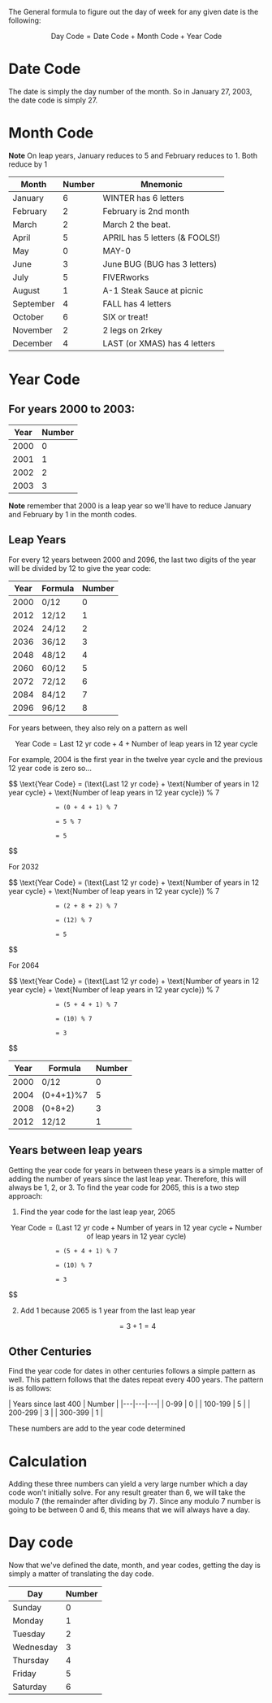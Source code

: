 The General formula to figure out the day of week for any given date is the following:

$$
\text{Day Code} = \text{Date Code} + \text{Month Code} + \text{Year Code}
$$

# Date Code

The date is simply the day number of the month. So in January 27, 2003, the date code is simply 27.

# Month Code

**Note** On leap years, January reduces to 5 and February reduces to 1. Both reduce by 1

| Month | Number | Mnemonic |
|---|---|---|
| January | 6 | WINTER has 6 letters |
| February | 2 | February is 2nd month |
| March | 2 | March 2 the beat. 
| April | 5 | APRIL has 5 letters (& FOOLS!) |
|  May | 0 | MAY-0 | 
| June | 3 | June BUG (BUG has 3 letters) |
| July | 5 | FIVERworks |
| August | 1 | A-1 Steak Sauce at picnic |
| September | 4 | FALL has 4 letters |
| October | 6 | SIX or treat! |
| November | 2 | 2 legs on 2rkey |
| December | 4 | LAST (or XMAS) has 4 letters |

# Year Code

## For years 2000 to 2003:

| Year | Number |
|---|---|
| 2000 | 0 |
| 2001 | 1 |
| 2002 | 2 |
| 2003 | 3 |

**Note** remember that 2000 is a leap year so we'll have to reduce January and February by 1 in the month codes.

## Leap Years

For every 12 years between 2000 and 2096, the last two digits of the year will be divided by 12 to give the year code:

| Year | Formula | Number |
|---|---|---|
| 2000 | 0/12 | 0 |
| 2012 | 12/12 | 1 |
| 2024 | 24/12 | 2 |
| 2036 | 36/12 | 3 |
| 2048 | 48/12 | 4 |
| 2060 | 60/12 | 5 |
| 2072 | 72/12 | 6 |
| 2084 | 84/12 | 7 |
| 2096 | 96/12 | 8 |

For years between, they also rely on a pattern as well

$$
\text{Year Code} = \text{Last 12 yr code} + 4 + \text{Number of leap years in 12 year cycle}
$$

For example, 2004 is the first year in the twelve year cycle and the previous 12 year code is zero so...

$$
\text{Year Code} = (\text{Last 12 yr code} + \text{Number of years in 12 year cycle} + \text{Number of leap years in 12 year cycle}) % 7
                
                 = (0 + 4 + 1) % 7
                 
                 = 5 % 7

                 = 5
$$

For 2032

$$
\text{Year Code} = (\text{Last 12 yr code} + \text{Number of years in 12 year cycle} + \text{Number of leap years in 12 year cycle}) % 7
                
                 = (2 + 8 + 2) % 7
                 
                 = (12) % 7

                 = 5
$$

For 2064

$$
\text{Year Code} = (\text{Last 12 yr code} + \text{Number of years in 12 year cycle} + \text{Number of leap years in 12 year cycle}) % 7
                
                 = (5 + 4 + 1) % 7
                 
                 = (10) % 7

                 = 3
$$

| Year | Formula | Number |
|---|---|---|
| 2000 | 0/12 | 0 |
| 2004 | (0+4+1)%7 | 5 |
| 2008 | (0+8+2) | 3 |
| 2012 | 12/12 | 1 |

## Years between leap years

Getting the year code for years in between these years is a simple matter of adding the number of years since the last leap year. Therefore, this will always be 1, 2, or 3. To find the year code for 2065, this is a two step approach:

1. Find the year code for the last leap year, 2065

$$
\text{Year Code} = (\text{Last 12 yr code} + \text{Number of years in 12 year cycle} + \text{Number of leap years in 12 year cycle}) % 7
$$
                
                 = (5 + 4 + 1) % 7
                 
                 = (10) % 7

                 = 3
$$

2. Add 1 because 2065 is 1 year from the last leap year

$$
= 3 + 1
= 4
$$

## Other Centuries

Find the year code for dates in other centuries follows a simple pattern as well. This pattern follows that the dates repeat every 400 years. The pattern is as follows:

| Years since last 400 | Number |
|---|---|---|
| 0-99 | 0 |
| 100-199 | 5 |
| 200-299 | 3 |
| 300-399 | 1 |

These numbers are add to the year code determined

# Calculation

Adding these three numbers can yield a very large number which a day code won't initially solve. For any result greater than 6, we will take the modulo 7 (the remainder after dividing by 7). Since any modulo 7 number is going to be between 0 and 6, this means that we will always have a day.

# Day code

Now that we've defined the date, month, and year codes, getting the day is simply a matter of translating the day code.

| Day | Number |
|---|---|
| Sunday | 0 |
| Monday | 1 |
| Tuesday | 2 |
| Wednesday | 3 |
| Thursday | 4 |
| Friday | 5 |
| Saturday | 6 |